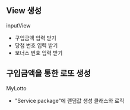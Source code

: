 ## View 생성
inputView
- 구입금액 입력 받기
- 당첨 번호 입력 받기
- 보너스 번호 입력 받기

## 구입금액을 통한 로또 생성
MyLotto
- "Service package"에 랜덤값 생성 클래스와 로직